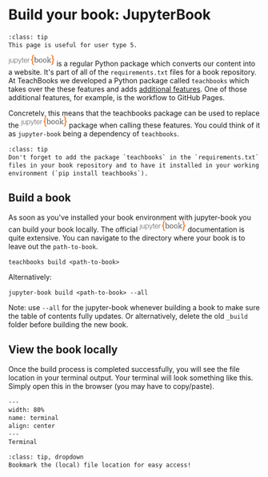 # Build your book: JupyterBook

```{admonition} User types
:class: tip
This page is useful for user type 5.
```

<a href="https://jupyterbook.org/"><img  style="display:inline-block; height:1.5em; width:auto; transform:translate(0, -0.15em)" src="../images/logo-wide.svg" alt="Jupyter book"></a> is a regular Python package which converts our content into a website. It's part of all of the `requirements.txt` files for a book repository. At TeachBooks we developed a Python package called `teachbooks` which takes over the these features and adds [additional features](/book/features/overview.md). One of those additional features, for example, is the workflow to GitHub Pages. 

Concretely, this means that the teachbooks package can be used to replace the <a href="https://jupyterbook.org/"><img  style="display:inline-block; height:1.5em; width:auto; transform:translate(0, -0.15em)" src="../images/logo-wide.svg" alt="Jupyter book"></a> package when calling these features. You could think of it as `jupyter-book` being a dependency of `teachbooks`.

```{admonition} Note
:class: tip
Don't forget to add the package `teachbooks` in the `requirements.txt` files in your book repository and to have it installed in your working environment (`pip install teachbooks`).
```

## Build a book

As soon as you've installed your book environment with jupyter-book you can build your book locally. The official <a href="https://jupyterbook.org/"><img  style="display:inline-block; height:1.5em; width:auto; transform:translate(0, -0.15em)" src="../images/logo-wide.svg" alt="Jupyter book"></a> documentation is quite extensive. You can navigate to the directory where your book is to leave out the `path-to-book`.

```
teachbooks build <path-to-book>
```
Alternatively:
```
jupyter-book build <path-to-book> --all
```

Note: use `--all` for the jupyter-book whenever building a book to make sure the table of contents fully updates. Or alternatively, delete the old `_build` folder before building the new book.

## View the book locally

Once the build process is completed successfully, you will see the file location in your terminal output. Your terminal will look something like this. Simply open this in the browser (you may have to copy/paste).

```{figure} figures/Terminal.PNG
---
width: 80%
name: terminal
align: center
---
Terminal
```

```{admonition} Tip
:class: tip, dropdown
Bookmark the (local) file location for easy access!
```
